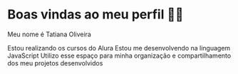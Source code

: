 # Boas vindas ao meu perfil 💙💙
Meu nome é Tatiana Oliveira

Estou realizando os cursos do Alura
Estou me desenvolvendo na linguagem JavaScript
Utilizo esse espaço para minha organização e compartilhamento dos meu projetos desenvolvidos

